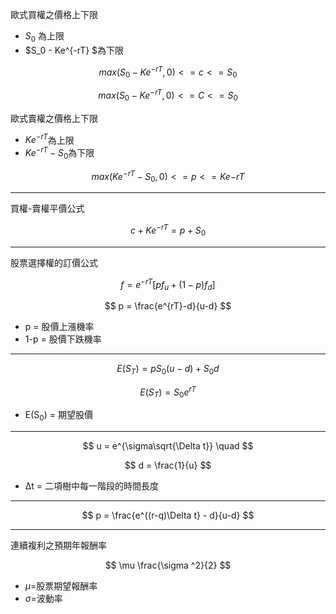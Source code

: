 歐式買權之價格上下限

- $S_0$ 為上限
- $S_0 - Ke^{-rT} $為下限


$$ max(S_0 - Ke^{-rT},0) <= c <= S_0 $$

$$ max(S_0 - Ke^{-rT},0) <= C <= S_0 $$

歐式賣權之價格上下限

- $Ke^{-rT}$為上限
- $Ke^{-rT} - S_0$為下限


 $$ max(Ke^{-rT} - S_0,0) <= p <= Ke{-rT}$$

---

買權-賣權平價公式

$$ c + Ke^{-rT} = p + S_0 $$

---

股票選擇權的訂價公式

$$ f = e^{-rT}[pf_u + (1-p) f_d] $$

$$ p = \frac{e^{rT}-d}{u-d} $$

- p = 股價上漲機率
- 1-p = 股價下跌機率

---

$$ E(S_T) = pS_0(u-d) + S_0d $$

$$ E(S_T) = S_0e^{rT} $$

- E(S<sub>0</sub>) = 期望股價

---

$$ u = e^{\sigma\sqrt{\Delta t}} \quad $$

$$ d = \frac{1}{u} $$

- Δt = 二項樹中每一階段的時間長度

---

$$ p = \frac{e^{(r-q)\Delta t} - d}{u-d} $$

---
連續複利之預期年報酬率

$$ \mu \frac{\sigma ^2}{2} $$

- $\mu$=股票期望報酬率
- $\sigma$=波動率











